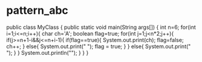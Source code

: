# pattern_abc
public class MyClass {
    public static void main(String args[]) {
     int n=6;
     for(int i=1;i<=n;i++){
         char ch='A';
         boolean flag=true;
         for(int j=1;j<n*2;j++){
            if(j>=n+1-i&&j<=n+i-1){
                if(flag==true){
                    System.out.print(ch); 
                    flag=false;
                    ch++;
                }
                else{
                    System.out.print(" ");
                    flag = true;
                }
            }
            else{
                    System.out.print(" ");
                }
         }
         System.out.println("");
     }
    }
}
